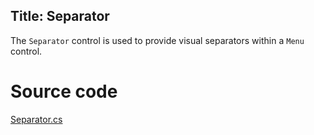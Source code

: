Title: Separator
---

The `Separator` control is used to provide visual separators within a `Menu` control.

# Source code
[Separator.cs](https://github.com/AvaloniaUI/Avalonia/blob/master/src/Avalonia.Controls/Separator.cs)
